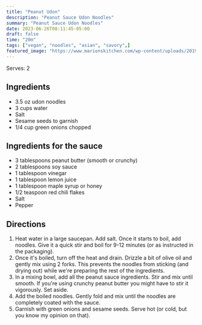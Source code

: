 ```yaml
---
title: "Peanut Udon"
description: "Peanut Sauce Udon Noodles"
summary: "Peanut Sauce Udon Noodles"
date: 2023-06-26T08:11:45-05:00
draft: false
time: "20m"
tags: ["vegan", "noodles", "asian", "savory",]
featured_image: "https://www.marionskitchen.com/wp-content/uploads/2019/05/Quick-Chicken-Peanut-Udon1.jpg"
---
```


Serves: 2

## Ingredients 

- 3.5 oz udon noodles
- 3 cups water
- Salt
- Sesame seeds to garnish
- 1/4 cup green onions chopped

## Ingredients for the sauce

- 3 tablespoons peanut butter (smooth or crunchy)
- 2 tablespoons soy sauce
- 1 tablespoon vinegar
- 1 tablespoon lemon juice
- 1 tablespoon maple syrup or honey
- 1/2 teaspoon red chili flakes
- Salt
- Pepper
  
## Directions

1. Heat water in a large saucepan. Add salt. Once it starts to boil, add noodles. Give it a quick stir and boil for 9-12 minutes (or as instructed in the packaging).
2. Once it's boiled, turn off the heat and drain. Drizzle a bit of olive oil and gently mix using 2 forks. This prevents the noodles from sticking (and drying out) while we're preparing the rest of the ingredients.
3. In a mixing bowl, add all the peanut sauce ingredients. Stir and mix until smooth. If you're using crunchy peanut butter you might have to stir it vigorously. Set aside.
4. Add the boiled noodles. Gently fold and mix until the noodles are completely coated with the sauce.
5. Garnish with green onions and sesame seeds. Serve hot (or cold, but you know my opinion on that).
